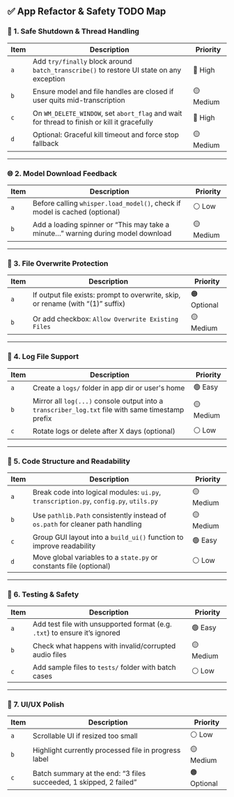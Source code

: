 ## ✅ App Refactor & Safety TODO Map

### 🔀 1. **Safe Shutdown & Thread Handling**
| Item | Description | Priority |
|------|-------------|----------|
| `a`  | Add `try/finally` block around `batch_transcribe()` to restore UI state on any exception | 🔴 High |
| `b`  | Ensure model and file handles are closed if user quits mid-transcription | 🟡 Medium |
| `c`  | On `WM_DELETE_WINDOW`, set `abort_flag` and wait for thread to finish or kill it gracefully | 🔴 High |
| `d`  | Optional: Graceful kill timeout and force stop fallback | 🟡 Medium |

---

### 🌐 2. **Model Download Feedback**
| Item | Description | Priority |
|------|-------------|----------|
| `a`  | Before calling `whisper.load_model()`, check if model is cached (optional) | ⚪ Low |
| `b`  | Add a loading spinner or “This may take a minute…” warning during model download | 🟡 Medium |

---

### 🧹 3. **File Overwrite Protection**
| Item | Description | Priority |
|------|-------------|----------|
| `a`  | If output file exists: prompt to overwrite, skip, or rename (with “(1)” suffix) | 🟠 Optional |
| `b`  | Or add checkbox: `Allow Overwrite Existing Files` | 🟡 Medium |

---

### 📄 4. **Log File Support**
| Item | Description | Priority |
|------|-------------|----------|
| `a`  | Create a `logs/` folder in app dir or user's home | 🟢 Easy |
| `b`  | Mirror all `log(...)` console output into a `transcriber_log.txt` file with same timestamp prefix | 🟡 Medium |
| `c`  | Rotate logs or delete after X days (optional) | ⚪ Low |

---

### 🧼 5. **Code Structure and Readability**
| Item | Description | Priority |
|------|-------------|----------|
| `a`  | Break code into logical modules: `ui.py`, `transcription.py`, `config.py`, `utils.py` | 🟡 Medium |
| `b`  | Use `pathlib.Path` consistently instead of `os.path` for cleaner path handling | 🟡 Medium |
| `c`  | Group GUI layout into a `build_ui()` function to improve readability | 🟢 Easy |
| `d`  | Move global variables to a `state.py` or constants file (optional) | ⚪ Low |

---

### 🧪 6. **Testing & Safety**
| Item | Description | Priority |
|------|-------------|----------|
| `a`  | Add test file with unsupported format (e.g. `.txt`) to ensure it’s ignored | 🟢 Easy |
| `b`  | Check what happens with invalid/corrupted audio files | 🟡 Medium |
| `c`  | Add sample files to `tests/` folder with batch cases | ⚪ Low |

---

### 🎨 7. **UI/UX Polish**
| Item | Description | Priority |
|------|-------------|----------|
| `a`  | Scrollable UI if resized too small | ⚪ Low |
| `b`  | Highlight currently processed file in progress label | 🟡 Medium |
| `c`  | Batch summary at the end: “3 files succeeded, 1 skipped, 2 failed” | 🟠 Optional |